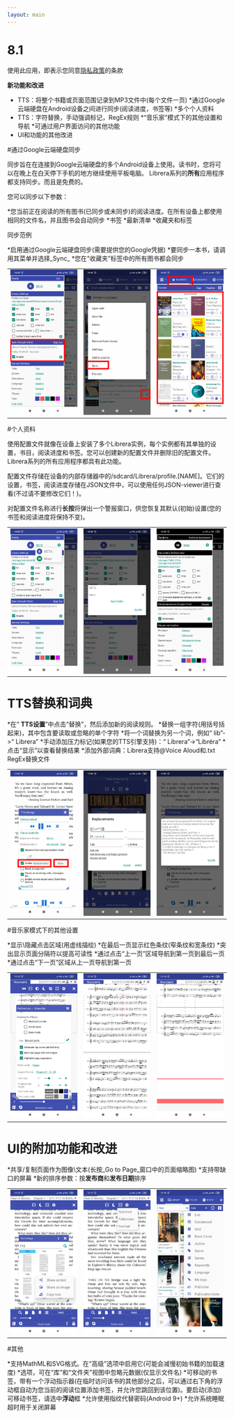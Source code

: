 ```yaml
---
layout: main
---
```


# 8.1

使用此应用，即表示您同意[隐私政策](/PrivacyPolicy/zh)的条款

**新功能和改进**

* TTS：将整个书籍或页面范围记录到MP3文件中(每个文件一页)
*通过Google云端硬盘在Android设备之间进行同步(阅读进度，书签等)
*多个个人资料
* TTS：字符替换，手动强调标记，RegEx规则
*“音乐家”模式下的其他设置和导航
*可通过用户界面访问的其他功能
* UI和功能的其他改进

#通过Google云端硬盘同步

同步旨在在连接到Google云端硬盘的多个Android设备上使用。读书时，您将可以在晚上在白天停下手机的地方继续使用平板电脑。 Librera系列的**所有**应用程序都支持同步。而且是免费的。

您可以同步以下参数：

*您当前正在阅读的所有图书(已同步或未同步)的阅读进度。在所有设备上都使用相同的文件名，并且图书会自动同步
*书签
*最新清单
*收藏夹和标签

同步范例

*启用通过Google云端硬盘同步(需要提供您的Google凭据)
*要同步一本书，请调用其菜单并选择_Sync_
*您在“收藏夹”标签中的所有图书都会同步

||||
|-|-|-|
|![](1.png)|![](3.png)|![](2.png)|
 
 
#个人资料

使用配置文件就像在设备上安装了多个Librera实例，每个实例都有其单独的设置，书目，阅读进度和书签。您可以创建新的配置文件并删除旧的配置文件。 Librera系列的所有应用程序都具有此功能。

配置文件存储在设备的内部存储器中的/sdcard/Librera/profile.[NAME]。它们的设置，书签，阅读进度存储在JSON文件中，可以使用任何JSON-viewer进行查看(不过请不要修改它们！)。

对配置文件名称进行**长按**将弹出一个警报窗口，供您恢复其默认(初始)设置(您的书签和阅读进度将保持不变)。

||||
|-|-|-|
|![](4.png)|![](5.png)|![](6.png)|

# TTS替换和词典

*在“ **TTS设置**”中点击“替换”，然后添加新的阅读规则。
*替换一组字符(用括号括起来)，其中包含要读取或忽略的单个字符
*将一个词替换为另一个词，例如“ lib”-&gt;“ Librera”
*手动添加压力标记(如果您的TTS引擎支持)：“ Librera”-&gt;“Libréra”
*点击“显示”以查看替换结果
*添加外部词典：Librera支持@Voice Aloud和.txt RegEx替换文件

||||
|-|-|-|
|![](7.png)|![](8.png)|![](9.png)|

#音乐家模式下的其他设置

*显示\隐藏点击区域(用虚线描绘)
*在最后一页显示红色条纹(窄条纹和宽条纹)
*突出显示页面分隔符以提高可读性
*通过点击“上一页”区域导航到第一页到最后一页
*通过点击“下一页”区域从上一页导航到第一页

||||
|-|-|-|
|![](10.png)|![](11.png)|![](12.png)|

# UI的附加功能和改进

*共享/复制页面作为图像\文本(长按_Go to Page_窗口中的页面缩略图)
*支持带缺口的屏幕
*新的排序参数：按**发布商**和**发布日期**排序

||||
|-|-|-|
|![](13.png)|![](14.png)|![](15.png)|

#其他

*支持MathML和SVG格式。在“高级”选项中启用它(可能会减慢初始书籍的加载速度)
*选项，可在“库”和“文件夹”视图中忽略元数据(仅显示文件名)
*可移动的书签，带有一个浮动指示器(在临时访问该书的其他部分之后，可以通过右下角的浮动框自动为您当前的阅读位置添加书签，并允许您跳回到该位置)。要启动(添加)可移动书签，请选中**浮动**框
*允许使用指纹代替密码(Android 9+)
*允许系统睡眠超时用于关闭屏幕


